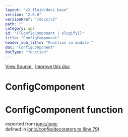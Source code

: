 ```yaml
---
layout: "v2_fluid/docs_base"
version: "2.0.0"
versionHref: "/docs/v2"
path: ""
category: api
id: "{{ConfigComponent | slugify}}"
title: "ConfigComponent"
header_sub_title: "Function in module "
doc: "ConfigComponent"
docType: "function"
---
```



<div class="improve-docs">
  <a href='http://github.com/driftyco/ionic2/tree/master/ionic/config/decorators.ts#L78'>
    View Source
  </a>
  &nbsp;
  <a href='http://github.com/driftyco/ionic2/edit/master/ionic/config/decorators.ts#L78'>
    Improve this doc
  </a>
</div>




<h1 class="api-title">

  ConfigComponent



</h1>







<h1 class="class export">ConfigComponent <span class="type">function</span></h1>
<p class="module">exported from <a href='undefined'>ionic/ionic</a><br/>
defined in <a href="https://github.com/driftyco/ionic2/tree/master/ionic/config/decorators.ts#L79-L91">ionic/config/decorators.ts (line 79)</a>
</p>

